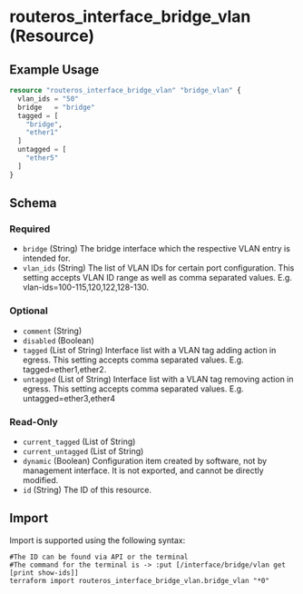# routeros_interface_bridge_vlan (Resource)


## Example Usage
```terraform
resource "routeros_interface_bridge_vlan" "bridge_vlan" {
  vlan_ids = "50"
  bridge   = "bridge"
  tagged = [
    "bridge",
    "ether1"
  ]
  untagged = [
    "ether5"
  ]
}
```

<!-- schema generated by tfplugindocs -->
## Schema

### Required

- `bridge` (String) The bridge interface which the respective VLAN entry is intended for.
- `vlan_ids` (String) The list of VLAN IDs for certain port configuration. This setting accepts VLAN ID range as well as comma separated values. E.g. vlan-ids=100-115,120,122,128-130.

### Optional

- `comment` (String)
- `disabled` (Boolean)
- `tagged` (List of String) Interface list with a VLAN tag adding action in egress. This setting accepts comma separated values. E.g. tagged=ether1,ether2.
- `untagged` (List of String) Interface list with a VLAN tag removing action in egress. This setting accepts comma separated values. E.g. untagged=ether3,ether4

### Read-Only

- `current_tagged` (List of String)
- `current_untagged` (List of String)
- `dynamic` (Boolean) Configuration item created by software, not by management interface. It is not exported, and cannot be directly modified.
- `id` (String) The ID of this resource.

## Import
Import is supported using the following syntax:
```shell
#The ID can be found via API or the terminal
#The command for the terminal is -> :put [/interface/bridge/vlan get [print show-ids]]
terraform import routeros_interface_bridge_vlan.bridge_vlan "*0"
```
